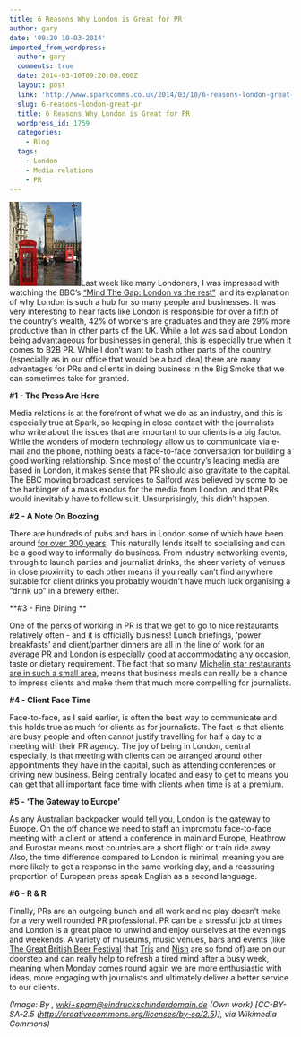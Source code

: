 ```yaml
---
title: 6 Reasons Why London is Great for PR
author: gary
date: '09:20 10-03-2014'
imported_from_wordpress:
  author: gary
  comments: true
  date: 2014-03-10T09:20:00.000Z
  layout: post
  link: 'http://www.sparkcomms.co.uk/2014/03/10/6-reasons-london-great-pr/'
  slug: 6-reasons-london-great-pr
  title: 6 Reasons Why London is Great for PR
  wordpress_id: 1759
  categories:
    - Blog
  tags:
    - London
    - Media relations
    - PR
---
```


![London](128px-London_Big_Ben_Phone_box-128x150.jpg)Last week like many Londoners, I was impressed with watching the BBC’s [“Mind The Gap: London vs the rest”](http://www.bbc.co.uk/iplayer/episode/b03xhcjg/Mind_the_Gap_London_v_the_Rest_Episode_1/)  and its explanation of why London is such a hub for so many people and businesses. It was very interesting to hear facts like London is responsible for over a fifth of the country’s wealth, 42% of workers are graduates and they are 29% more productive than in other parts of the UK. While a lot was said about London being advantageous for businesses in general, this is especially true when it comes to B2B PR. While I don’t want to bash other parts of the country (especially as in our office that would be a bad idea) there are many advantages for PRs and clients in doing business in the Big Smoke that we can sometimes take for granted.

**#1 - The Press Are Here**

Media relations is at the forefront of what we do as an industry, and this is especially true at Spark, so keeping in close contact with the journalists who write about the issues that are important to our clients is a big factor. While the wonders of modern technology allow us to communicate via e-mail and the phone, nothing beats a face-to-face conversation for building a good working relationship. Since most of the country’s leading media are based in London, it makes sense that PR should also gravitate to the capital. The BBC moving broadcast services to Salford was believed by some to be the harbinger of a mass exodus for the media from London, and that PRs would inevitably have to follow suit. Unsurprisingly, this didn’t happen.

**#2 - A Note On Boozing**

There are hundreds of pubs and bars in London some of which have been around [for over 300 years](http://www.shepherdneame.co.uk/pubs/london/jamaica-wine-house). This naturally lends itself to socialising and can be a good way to informally do business. From industry networking events, through to launch parties and journalist drinks, the sheer variety of venues in close proximity to each other means if you really can’t find anywhere suitable for client drinks you probably wouldn’t have much luck organising a “drink up” in a brewery either.

**#3 - Fine Dining **

One of the perks of working in PR is that we get to go to nice restaurants relatively often - and it is officially business! Lunch briefings, ‘power breakfasts’ and client/partner dinners are all in the line of work for an average PR and London is especially good at accommodating any occasion, taste or dietary requirement. The fact that so many [Michelin star restaurants are in such a small area](http://www.viamichelin.co.uk/web/Restaurants/Restaurants-London-_-Greater_London-United_Kingdom?strLocid=31NDFhcWsxMGNOVEV1TlRFek5ERT1jTFRBdU1EZzRPVFE9), means that business meals can really be a chance to impress clients and make them that much more compelling for journalists.

**#4 - Client Face Time**

Face-to-face, as I said earlier, is often the best way to communicate and this holds true as much for clients as for journalists. The fact is that clients are busy people and often cannot justify travelling for half a day to a meeting with their PR agency. The joy of being in London, central especially, is that meeting with clients can be arranged around other appointments they have in the capital, such as attending conferences or driving new business. Being centrally located and easy to get to means you can get that all important face time with clients when time is at a premium.

**#5 - ‘The Gateway to Europe’**

As any Australian backpacker would tell you, London is the gateway to Europe. On the off chance we need to staff an impromptu face-to-face meeting with a client or attend a conference in mainland Europe, Heathrow and Eurostar means most countries are a short flight or train ride away. Also, the time difference compared to London is minimal, meaning you are more likely to get a response in the same working day, and a reassuring proportion of European press speak English as a second language.

**#6 - R & R**

Finally, PRs are an outgoing bunch and all work and no play doesn’t make for a very well rounded PR professional. PR can be a stressful job at times and London is a great place to unwind and enjoy ourselves at the evenings and weekends. A variety of museums, music venues, bars and events (like [The Great British Beer Festival](http://www.gbbf.org.uk/) that [Tris](http://www.sparkcomms.co.uk/author/tristan/) and [Nish](http://www.sparkcomms.co.uk/author/nishal/) are so fond of) are on our doorstep and can really help to refresh a tired mind after a busy week, meaning when Monday comes round again we are more enthusiastic with ideas, more engaging with journalists and ultimately deliver a better service to our clients. 

_(Image: By , wiki+spam@eindruckschinderdomain.de (Own work) [CC-BY-SA-2.5 (http://creativecommons.org/licenses/by-sa/2.5)], via Wikimedia Commons)_
